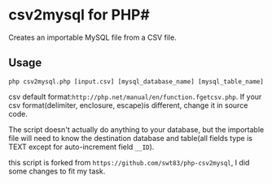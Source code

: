 # csv2mysql for PHP#

Creates an importable MySQL file from a CSV file.

## Usage ##

```
php csv2mysql.php [input.csv] [mysql_database_name] [mysql_table_name]
```
csv default format:`http://php.net/manual/en/function.fgetcsv.php`. If your csv format(delimiter, enclosure, escape)is different, change it in source code.

The script doesn't actually do anything to your database, but the importable file will need to know the destination database and table(all fields type is TEXT except for auto-increment field `__ID`).

this script is forked from `https://github.com/swt83/php-csv2mysql`, I did some changes to fit my task.